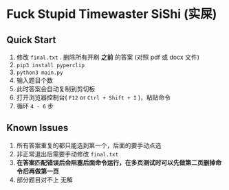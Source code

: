 # Fuck Stupid Timewaster SiShi (实屎)
## Quick Start
1. 修改 `final.txt` . 删除所有开刷 **之前** 的答案 (对照 pdf 或 docx 文件)
2. `pip3 install pyperclip`
3. `python3 main.py` 
4. 输入题目个数
5. 此时答案会自动复制到剪切板
6. 打开浏览器控制台( `F12` or `Ctrl + Shift + I` )，粘贴命令
7. 循环 `4 - 6` 步

## Known Issues
1. 所有答案重复的都只能选到第一个，后面的要手动点选
2. 非正常退出后需要手动修改 `final.txt`
3. **在答案匹配错误后会阻塞后面命令运行，在多页测试时可以先做第二页删掉命令后再做第一页**
3. 部分题目对不上 无解